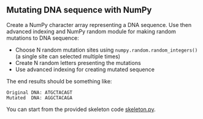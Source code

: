 <!--
SPDX-FileCopyrightText: 2019 CSC - IT Center for Science Ltd. <www.csc.fi>

SPDX-License-Identifier: CC-BY-NC-SA-4.0
-->

## Mutating DNA sequence with NumPy

Create a NumPy character array representing a DNA sequence.
Use then advanced indexing and NumPy random module for making random
mutations to DNA sequence:

 * Choose N random mutation sites using `numpy.random.random_integers()`
   (a single site can selected multiple times)
 * Create N random letters presenting the mutations
 * Use advanced indexing for creating mutated sequence

The end results should be something like:

```
Original DNA: ATGCTACAGT
Mutated  DNA: AGGCTACAGA
```

You can start from the provided skeleton code [skeleton.py](skeleton.py).
